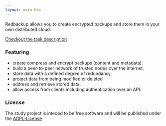 ```yaml
---
layout: main.hbs
---
```


<div class="empty jumbotron">
    <p class="empty-title">Redbackup allows you to create encrypted backups and store them in your own distributed cloud.</p>
    <a href="problem-statement.pdf" class="btn btn-primary" >Checkout the task description</a>
</div>

### Featuring

* create compress and encrypt backups (content and metadata).
* build a peer-to-peer network of trusted nodes over the internet.
* store data with a defined degree of redundancy.
* protect data from being modified or deleted
* address and retrieve stored data.
* allow access from clients including authentication over an API.

### License
The study project is inteded to be free software and will be published under the [AGPL-License](https://www.gnu.org/licenses/agpl-3.0.en.html)
